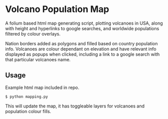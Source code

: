 # Volcano Population Map
A folium based html map generating script, plotting volcanoes in USA, along with height and hyperlinks to google searches, and worldwide populations filtered by colour overlays. 

Nation borders added as polygons and filled based on country population info.
Volcanoes are colour dependant on elevation and have relevant info displayed as popups when clicked, including a link to a google search with that particular volcanoes name. 

## Usage
Example html map included in repo.
```
$ python mapping.py
```
This will update the map, it has toggleable layers for volcanoes and population colour fills.
